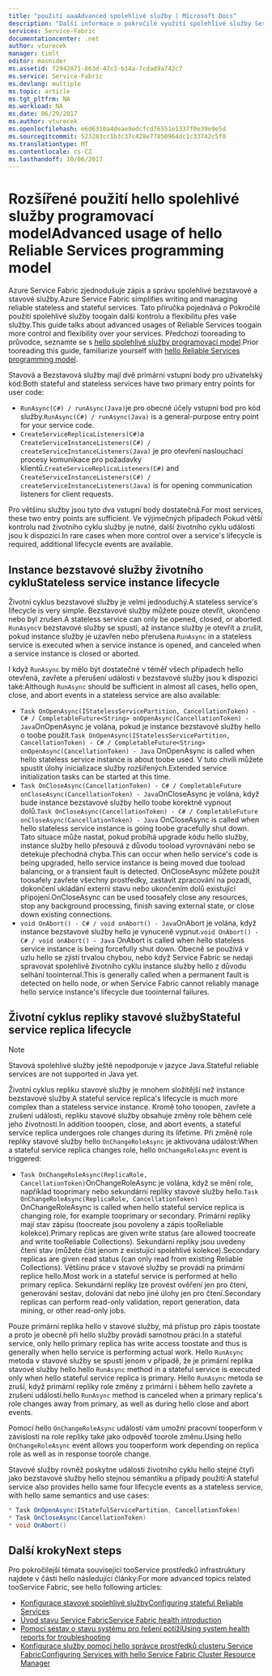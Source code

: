 ```yaml
---
title: "použití aaaAdvanced spolehlivé služby | Microsoft Docs"
description: "Další informace o pokročilé využití spolehlivé služby Service Fabric přidané flexibilitu v službě."
services: Service-Fabric
documentationcenter: .net
author: vturecek
manager: timlt
editor: masnider
ms.assetid: f2942871-863d-47c3-b14a-7cdad9a742c7
ms.service: Service-Fabric
ms.devlang: multiple
ms.topic: article
ms.tgt_pltfrm: NA
ms.workload: NA
ms.date: 06/29/2017
ms.author: vturecek
ms.openlocfilehash: e6d6310a4deae9edcfcd76551e1337f0e39e9e5d
ms.sourcegitcommit: 523283cc1b3c37c428e77850964dc1c33742c5f0
ms.translationtype: MT
ms.contentlocale: cs-CZ
ms.lasthandoff: 10/06/2017
---
```

# <a name="advanced-usage-of-hello-reliable-services-programming-model"></a><span data-ttu-id="56fac-103">Rozšířené použití hello spolehlivé služby programovací model</span><span class="sxs-lookup"><span data-stu-id="56fac-103">Advanced usage of hello Reliable Services programming model</span></span>
<span data-ttu-id="56fac-104">Azure Service Fabric zjednodušuje zápis a správu spolehlivé bezstavové a stavové služby.</span><span class="sxs-lookup"><span data-stu-id="56fac-104">Azure Service Fabric simplifies writing and managing reliable stateless and stateful services.</span></span> <span data-ttu-id="56fac-105">Tato příručka pojednává o Pokročilé použití spolehlivé služby toogain další kontrolu a flexibilitu přes vaše služby.</span><span class="sxs-lookup"><span data-stu-id="56fac-105">This guide talks about advanced usages of Reliable Services toogain more control and flexibility over your services.</span></span> <span data-ttu-id="56fac-106">Předchozí tooreading to průvodce, seznamte se s [hello spolehlivé služby programovací model](service-fabric-reliable-services-introduction.md).</span><span class="sxs-lookup"><span data-stu-id="56fac-106">Prior tooreading this guide, familiarize yourself with [hello Reliable Services programming model](service-fabric-reliable-services-introduction.md).</span></span>

<span data-ttu-id="56fac-107">Stavová a Bezstavová služby mají dvě primární vstupní body pro uživatelský kód:</span><span class="sxs-lookup"><span data-stu-id="56fac-107">Both stateful and stateless services have two primary entry points for user code:</span></span>

* <span data-ttu-id="56fac-108">`RunAsync(C#) / runAsync(Java)`je pro obecné účely vstupní bod pro kód služby.</span><span class="sxs-lookup"><span data-stu-id="56fac-108">`RunAsync(C#) / runAsync(Java)` is a general-purpose entry point for your service code.</span></span>
* <span data-ttu-id="56fac-109">`CreateServiceReplicaListeners(C#)`a `CreateServiceInstanceListeners(C#) / createServiceInstanceListeners(Java)` je pro otevření naslouchací procesy komunikace pro požadavky klientů.</span><span class="sxs-lookup"><span data-stu-id="56fac-109">`CreateServiceReplicaListeners(C#)` and `CreateServiceInstanceListeners(C#) / createServiceInstanceListeners(Java)` is for opening communication listeners for client requests.</span></span>

<span data-ttu-id="56fac-110">Pro většinu služby jsou tyto dva vstupní body dostatečná.</span><span class="sxs-lookup"><span data-stu-id="56fac-110">For most services, these two entry points are sufficient.</span></span> <span data-ttu-id="56fac-111">Ve výjimečných případech Pokud větší kontrolu nad životního cyklu služby je nutné, další životního cyklu události jsou k dispozici.</span><span class="sxs-lookup"><span data-stu-id="56fac-111">In rare cases when more control over a service's lifecycle is required, additional lifecycle events are available.</span></span>

## <a name="stateless-service-instance-lifecycle"></a><span data-ttu-id="56fac-112">Instance bezstavové služby životního cyklu</span><span class="sxs-lookup"><span data-stu-id="56fac-112">Stateless service instance lifecycle</span></span>
<span data-ttu-id="56fac-113">Životní cyklus bezstavové služby je velmi jednoduchý.</span><span class="sxs-lookup"><span data-stu-id="56fac-113">A stateless service's lifecycle is very simple.</span></span> <span data-ttu-id="56fac-114">Bezstavové služby můžete pouze otevřít, ukončeno nebo byl zrušen.</span><span class="sxs-lookup"><span data-stu-id="56fac-114">A stateless service can only be opened, closed, or aborted.</span></span> <span data-ttu-id="56fac-115">`RunAsync`v bezstavové služby se spustí, až instance služby je otevřít a zrušit, pokud instance služby je uzavřen nebo přerušena.</span><span class="sxs-lookup"><span data-stu-id="56fac-115">`RunAsync` in a stateless service is executed when a service instance is opened, and canceled when a service instance is closed or aborted.</span></span>

<span data-ttu-id="56fac-116">I když `RunAsync` by mělo být dostatečné v téměř všech případech hello otevřená, zavřete a přerušení události v bezstavové služby jsou k dispozici také:</span><span class="sxs-lookup"><span data-stu-id="56fac-116">Although `RunAsync` should be sufficient in almost all cases, hello open, close, and abort events in a stateless service are also available:</span></span>

* <span data-ttu-id="56fac-117">`Task OnOpenAsync(IStatelessServicePartition, CancellationToken) - C# / CompletableFuture<String> onOpenAsync(CancellationToken) - Java`OnOpenAsync je volána, pokud je instance bezstavové služby hello o toobe použít.</span><span class="sxs-lookup"><span data-stu-id="56fac-117">`Task OnOpenAsync(IStatelessServicePartition, CancellationToken) - C# / CompletableFuture<String> onOpenAsync(CancellationToken) - Java` OnOpenAsync is called when hello stateless service instance is about toobe used.</span></span> <span data-ttu-id="56fac-118">V tuto chvíli můžete spustit úlohy inicializace služby rozšířených.</span><span class="sxs-lookup"><span data-stu-id="56fac-118">Extended service initialization tasks can be started at this time.</span></span>
* <span data-ttu-id="56fac-119">`Task OnCloseAsync(CancellationToken) - C# / CompletableFuture onCloseAsync(CancellationToken) - Java`OnCloseAsync je volána, když bude instance bezstavové služby hello toobe korektně vypnout dolů.</span><span class="sxs-lookup"><span data-stu-id="56fac-119">`Task OnCloseAsync(CancellationToken) - C# / CompletableFuture onCloseAsync(CancellationToken) - Java` OnCloseAsync is called when hello stateless service instance is going toobe gracefully shut down.</span></span> <span data-ttu-id="56fac-120">Tato situace může nastat, pokud probíhá upgrade kódu hello služby, instance služby hello přesouvá z důvodu tooload vyrovnávání nebo se detekuje přechodná chyba.</span><span class="sxs-lookup"><span data-stu-id="56fac-120">This can occur when hello service's code is being upgraded, hello service instance is being moved due tooload balancing, or a transient fault is detected.</span></span> <span data-ttu-id="56fac-121">OnCloseAsync můžete použít toosafely zavřete všechny prostředky, zastavit zpracování na pozadí, dokončení ukládání externí stavu nebo ukončením dolů existující připojení.</span><span class="sxs-lookup"><span data-stu-id="56fac-121">OnCloseAsync can be used toosafely close any resources, stop any background processing, finish saving external state, or close down existing connections.</span></span>
* <span data-ttu-id="56fac-122">`void OnAbort() - C# / void onAbort() - Java`OnAbort je volána, když instance bezstavové služby hello je vynuceně vypnut.</span><span class="sxs-lookup"><span data-stu-id="56fac-122">`void OnAbort() - C# / void onAbort() - Java` OnAbort is called when hello stateless service instance is being forcefully shut down.</span></span> <span data-ttu-id="56fac-123">Obecně se používá v uzlu hello se zjistí trvalou chybou, nebo když Service Fabric se nedají spravovat spolehlivě životního cyklu instance služby hello z důvodu selhání toointernal.</span><span class="sxs-lookup"><span data-stu-id="56fac-123">This is generally called when a permanent fault is detected on hello node, or when Service Fabric cannot reliably manage hello service instance's lifecycle due toointernal failures.</span></span>

## <a name="stateful-service-replica-lifecycle"></a><span data-ttu-id="56fac-124">Životní cyklus repliky stavové služby</span><span class="sxs-lookup"><span data-stu-id="56fac-124">Stateful service replica lifecycle</span></span>

> [!NOTE]
> <span data-ttu-id="56fac-125">Stavová spolehlivé služby ještě nepodporuje v jazyce Java.</span><span class="sxs-lookup"><span data-stu-id="56fac-125">Stateful reliable services are not supported in Java yet.</span></span>
>
>

<span data-ttu-id="56fac-126">Životní cyklus repliku stavové služby je mnohem složitější než instance bezstavové služby.</span><span class="sxs-lookup"><span data-stu-id="56fac-126">A stateful service replica's lifecycle is much more complex than a stateless service instance.</span></span> <span data-ttu-id="56fac-127">Kromě toho tooopen, zavřete a zrušení události, repliku stavové služby obsahuje změny role během celé jeho životnosti.</span><span class="sxs-lookup"><span data-stu-id="56fac-127">In addition tooopen, close, and abort events, a stateful service replica undergoes role changes during its lifetime.</span></span> <span data-ttu-id="56fac-128">Při změně role repliky stavové služby hello `OnChangeRoleAsync` je aktivována událost:</span><span class="sxs-lookup"><span data-stu-id="56fac-128">When a stateful service replica changes role, hello `OnChangeRoleAsync` event is triggered:</span></span>

* <span data-ttu-id="56fac-129">`Task OnChangeRoleAsync(ReplicaRole, CancellationToken)`OnChangeRoleAsync je volána, když se mění role, například tooprimary nebo sekundární repliky stavové služby hello.</span><span class="sxs-lookup"><span data-stu-id="56fac-129">`Task OnChangeRoleAsync(ReplicaRole, CancellationToken)` OnChangeRoleAsync is called when hello stateful service replica is changing role, for example tooprimary or secondary.</span></span> <span data-ttu-id="56fac-130">Primární repliky mají stav zápisu (toocreate jsou povoleny a zápis tooReliable kolekce).</span><span class="sxs-lookup"><span data-stu-id="56fac-130">Primary replicas are given write status (are allowed toocreate and write tooReliable Collections).</span></span> <span data-ttu-id="56fac-131">Sekundární repliky jsou uvedeny čtení stav (můžete číst jenom z existující spolehlivé kolekce).</span><span class="sxs-lookup"><span data-stu-id="56fac-131">Secondary replicas are given read status (can only read from existing Reliable Collections).</span></span> <span data-ttu-id="56fac-132">Většinu práce v stavové služby se provádí na primární replice hello.</span><span class="sxs-lookup"><span data-stu-id="56fac-132">Most work in a stateful service is performed at hello primary replica.</span></span> <span data-ttu-id="56fac-133">Sekundární repliky lze provést ověření jen pro čtení, generování sestav, dolování dat nebo jiné úlohy jen pro čtení.</span><span class="sxs-lookup"><span data-stu-id="56fac-133">Secondary replicas can perform read-only validation, report generation, data mining, or other read-only jobs.</span></span>

<span data-ttu-id="56fac-134">Pouze primární replika hello v stavové služby, má přístup pro zápis toostate a proto je obecně při hello služby provádí samotnou práci.</span><span class="sxs-lookup"><span data-stu-id="56fac-134">In a stateful service, only hello primary replica has write access toostate and thus is generally when hello service is performing actual work.</span></span> <span data-ttu-id="56fac-135">Hello `RunAsync` metoda v stavové služby se spustí jenom v případě, že je primární replika stavové služby hello.</span><span class="sxs-lookup"><span data-stu-id="56fac-135">hello `RunAsync` method in a stateful service is executed only when hello stateful service replica is primary.</span></span> <span data-ttu-id="56fac-136">Hello `RunAsync` metoda se zruší, když primární repliky role změny z primární i během hello zavřete a zrušení události.</span><span class="sxs-lookup"><span data-stu-id="56fac-136">hello `RunAsync` method is canceled when a primary replica's role changes away from primary, as well as during hello close and abort events.</span></span>

<span data-ttu-id="56fac-137">Pomocí hello `OnChangeRoleAsync` událostí vám umožní pracovní tooperform v závislosti na role repliky také jako odpověď toorole změnu.</span><span class="sxs-lookup"><span data-stu-id="56fac-137">Using hello `OnChangeRoleAsync` event allows you tooperform work depending on replica role as well as in response toorole change.</span></span>

<span data-ttu-id="56fac-138">Stavové služby rovněž poskytne události životního cyklu hello stejné čtyři jako bezstavové služby hello stejnou sémantiku a případy použití:</span><span class="sxs-lookup"><span data-stu-id="56fac-138">A stateful service also provides hello same four lifecycle events as a stateless service, with hello same semantics and use cases:</span></span>

```csharp
* Task OnOpenAsync(IStatefulServicePartition, CancellationToken)
* Task OnCloseAsync(CancellationToken)
* void OnAbort()
```

## <a name="next-steps"></a><span data-ttu-id="56fac-139">Další kroky</span><span class="sxs-lookup"><span data-stu-id="56fac-139">Next steps</span></span>
<span data-ttu-id="56fac-140">Pro pokročilejší témata související tooService prostředků infrastruktury najdete v části hello následující články:</span><span class="sxs-lookup"><span data-stu-id="56fac-140">For more advanced topics related tooService Fabric, see hello following articles:</span></span>

* [<span data-ttu-id="56fac-141">Konfigurace stavové spolehlivé služby</span><span class="sxs-lookup"><span data-stu-id="56fac-141">Configuring stateful Reliable Services</span></span>](service-fabric-reliable-services-configuration.md)
* [<span data-ttu-id="56fac-142">Úvod stavu Service Fabric</span><span class="sxs-lookup"><span data-stu-id="56fac-142">Service Fabric health introduction</span></span>](service-fabric-health-introduction.md)
* [<span data-ttu-id="56fac-143">Pomocí sestav o stavu systému pro řešení potíží</span><span class="sxs-lookup"><span data-stu-id="56fac-143">Using system health reports for troubleshooting</span></span>](service-fabric-understand-and-troubleshoot-with-system-health-reports.md)
* [<span data-ttu-id="56fac-144">Konfigurace služby pomocí hello správce prostředků clusteru Service Fabric</span><span class="sxs-lookup"><span data-stu-id="56fac-144">Configuring Services with hello Service Fabric Cluster Resource Manager</span></span>](service-fabric-cluster-resource-manager-configure-services.md)
